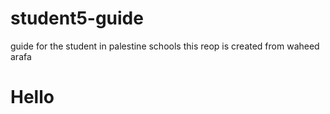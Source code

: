 # student5-guide
guide for the student in palestine schools
this reop is created from waheed arafa
<h1>Hello</h1>
